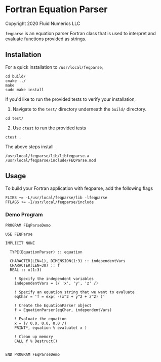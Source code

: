 # Fortran Equation Parser
Copyright 2020 Fluid Numerics LLC

`feqparse` is an equation parser Fortran class that is used to interpret and evaluate functions provided as strings.

## Installation

For a quick installation to `/usr/local/feqparse`,
```
cd build/
cmake ../
make
sudo make install
```
If you'd like to run the provided tests to verify your installation, 
1. Navigate to the `test/` directory underneath the `build/` directory.
```
cd test/
```
2. Use `ctest` to run the provided tests
```
ctest .
```

The above steps install
```
/usr/local/feqparse/lib/libfeqparse.a
/usr/local/feqparse/include/FEQParse.mod
```

## Usage
To build your Fortran application with feqparse, add the following flags
```
FLIBS += -L/usr/local/feqparse/lib -lfeqparse
FFLAGS += -I/usr/local/feqparse/include
```

### Demo Program

```
PROGRAM FEqParseDemo

USE FEQParse

IMPLICIT NONE

  TYPE(EquationParser) :: equation

  CHARACTER(LEN=1), DIMENSION(1:3) :: independentVars
  CHARACTER(LEN=30) :: f
  REAL :: x(1:3)

    ! Specify the independent variables
    independentVars = (/ 'x', 'y', 'z' /)

    ! Specify an equation string that we want to evaluate 
    eqChar = 'f = exp( -(x^2 + y^2 + z^2) )'

    ! Create the EquationParser object
    f = EquationParser(eqChar, independentVars)
   
    ! Evaluate the equation 
    x = (/ 0.0, 0.0, 0.0 /) 
    PRINT*, equation % evaluate( x )

    ! Clean up memory
    CALL f % Destruct()


END PROGRAM FEqParseDemo
```

